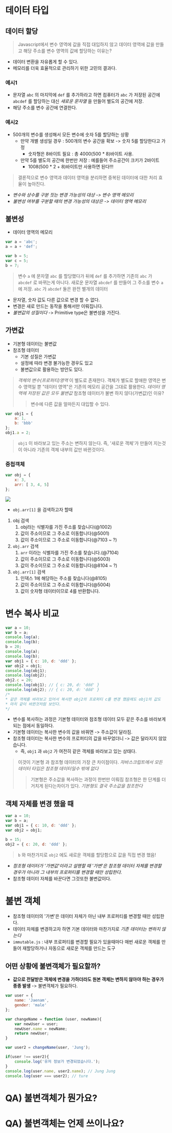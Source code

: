 
# 데이터 타입
## 데이터 할당
> Javascript에서 변수 영역에 값을 직접 대입하지 않고 데이터 영역에 값을 만들고 해당 주소를 변수 영역의 값에 할당하는 이유는?

- 데이터 변환을 자유롭게 할 수 있다.
- 메모리를 더욱 효율적으로 관리하기 위한 고민의 결과다.
### 예시1
- 문자열 `abc` 의 마지막에 `def` 를 추가하라고 하면 컴퓨터가 `abc` 가 저장된 공간에 `abcdef` 를 할당하는 대신 *새로운 문자열* 을 만들어 별도의 공간에 저장.
- 해당 주소를 변수 공간에 연결한다.
### 예시2
- 500개의 변수를 생성해서 모든 변수에 숫자 5를 할당하는 상황
	- 만약 개별 생성일 경우 : 500개의 변수 공간을 확보 -> 숫자 5를 할당한다고 가정
		- 숫자형은 8바이트 필요 : 총 4000(500 * 8)바이트 사용.
	- 만약 5를 별도의 공간에 한번만 저장 : 예를들어 주소공간이 크키가 2바이트
		- 1008(500 * 2 + 8)바이트만 사용하면 된다!!!

> 결론적으로 변수 영역과 데이터 영역을 분리하면 중복된 데이터에 대한 처리 효율이 높아진다.

- *변수와 상수를 구분 짓는 변경 가능성의 대상 -> 변수 영역 메모리* 
- *불변성 여부를 구분할 때의 변경 가능성의 대상은 -> 데이터 영역 메모리* 
## 불변성
- 데이터 영역의 메모리

```js
var a = 'abc';
a = a + 'def';

var b = 5;
var c = 5;
b = 7;
```

> 변수 `a` 에 문자열 `abc` 를 할당했다가 뒤에 `def` 를 추가하면 기존의 `abc` 가 `abcdef` 로 바뀌는게 아니다.
> 새로운 문자열 `abcdef` 를 만들어 그 주소를 변수 `a` 에 저장.
> `abc` 가 `abcdef` 둘은 완전 별개의 데이터

- 문자열, 숫자 값도 다른 값으로 변경 할 수 없다.
- 변경은 새로 만드는 동작을 통해서만 이뤄집니다.
- *불변값의 성질이다*  -> Primitive type은 불변성을 가진다.
## 가변값
- 기본형 데이터는 불변값
- 참조형 데이터
	- 기본 성질은 가변값
	- 설정에 따라 변경 불가능한 경우도 있고
	- 불변값으로 활용하는 방안도 있다.

> *객체의 변수(프로퍼티)영역* 이 별도로 존재한다.
> 객체가 별도로 할애한 영역은 변수 영역일 뿐 "데이터 영역"은 기존의 메모리 공간을 그대로 활용한다.
> *데이터 영역에 저장된 값은 모두 불변값* 
> 참조형 데이터가 불변 하지 않다(가변값)인 이유?
> > 변수에 다른 값을 얼마든지 대입할 수 있다.

```js
var obj1 = {
	a: 1,
	b: 'bbb'
};
obj1.a = 2;
```

> `obj1` 이 바라보고 있는 주소는 변하지 않는다.
> 즉, '새로운 객체'가 만들어 지는것이 아니라 기존의 객체 내부의 값만 바뀐것이다.
### 중첩객체
```js title="중첩객체"
var obj = {
	x: 3,
	arr: [ 3, 4, 5]
};
```

![](./images/image01.png)

- `obj.arr[1]` 을 검색하고자 할때

1. obj 검색
	1. obj라는 식별자를 가진 주소를 찾습니다(@1002)
	2. 값이 주소이므로 그 주소로 이동합니다(@5001)
	3. 값이 주소이므로 그 주소로 이동합니다(@7103 ~ ?)
2. `obj.arr` 검색
	1. `arr` 이라는 식별자를 가진 주소를 찾습니다.(@7104)
	2. 값이 주소이므로 그 주소로 이동합니다(@5003)
	3. 값이 주소이므로 그 주소로 이동합니다(@8104 ~ ?)
3. `obj.arr[1]` 검색
	1. 인덱스 1에 해당하는 주소를 찾습니다(@8105)
	2. 값이 주소이므로 그 주소로 이동합니다(@5004)
	3. 값이 숫자형 데이터이므로 4를 반환합니다.


# 변수 복사 비교
```js
var a = 10;
var b = a;
console.log(a);
console.log(b);
b = 20;
console.log(a);
console.log(b);
var obj1 = { c: 10, d: 'ddd' };
var obj2 = obj1;
console.log(obj1);
console.log(obj2);
obj2.c = 20;
console.log(obj1); // { c: 20, d: 'ddd' }
console.log(obj2); // { c: 20, d: 'ddd' }
/*
* 같은 객체를 바라보고 있어서 복사한 obj2의 프로퍼티 c를 변경 했음에도 obj1의 값도
* 마치 같이 바뀐것처럼 보인다.
*/
```

- 변수를 복사하는 과정은 기본형 데이터와 참조형 데이터 모두 같은 주소를 바라보게 되는 점에서 동일하다.
- 기본형 데이터는 복사한 변수의 값을 바꿔면 -> 주소값이 달라짐.
- 참조형 데이터는 복사한 변수의 프로퍼티의 값을 바꾸었더니 -> 값은 달라지지 않았습니다.
	- 즉, `obj1` 과 `obj2` 가 여전히 같은 객체를 바라보고 있는 상태다.

> 이것이 기본형 과 참조형 데이터의 가장 큰 차이점이다.
> *자바스크립트에서 모든 데이터 타입은 참조형 데이터일수 밖에 없다* 
> > 기본형은 주소값을 복사하는 과정이 한번만 이뤄짐
> > 참조형은 한 단계를 더 거치게 된다는차이가 있다.
> *기본형도 결국 주소값을 참조한다* 


## 객체 자체를 변경 했을 때
```js
var a = 10;
var b = a;
var obj1 = { c: 10, d: 'ddd' };
var obj2 = obj1;

b = 15;
obj2 = { c: 20, d: 'ddd' };
```

> `b` 와 마찬가지로 `obj2` 에도 새로운 객체를 할당함으로 값을 직접 변경 했음!

- *참조형 데이터가 '가변값'이라고 설명할 때 '가변'은 참조형 데이터 자체를 변경할 경우가 아니라 그 내부의 프로퍼티를 변경할 때만 성립한다.* 
- 참조형 데이터 자체를 바꾼다면 그것또한 불변값이다.


# 불변 객체
- 참조형 데이터의 '가변'은 데이터 자체가 아닌 내부 프로퍼티를 변경할 때만 성립한다.
- 데이터 자체를 변경하고자 하면 기본 데이터와 마찬가지로 *기존 데이터는 변하지 않는다* 
- `immutable.js` : 내부 프로퍼티를 변경할 필요가 있을때마다 매번 새로운 객체를 만들어 재할당하거나 자동으로 새로운 객체를 만드는 도구


## 어떤 상황에 불변객체가 필요할까?
- **값으로 전달받은 객체에 변경을 가하더라도 원본 객체는 변하지 않아야 하는 경우가 종종 발생** -> 불변객체가 필요하다.

```js title="객체의 가변성에 따른 문제점"
var user = {
	name: 'Jaenam',
	gender: 'male'
};

var changeName = function (user, newName){
	var newUser = user;
	newUser.name = newName;
	return newUser;
}

var user2 = changeName(user, 'Jung');

if(user !== user2){
	console.log('유저 정보가 변경되었습니다.');
}
console.log(user.name, user2.name); // Jung Jung
console.log(user === user2); // ture
```



# QA) 불변객체가 뭔가요?
# QA) 불변객체는 언제 쓰이나요?